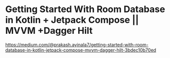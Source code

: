 # Getting Started With Room Database in Kotlin + Jetpack Compose || MVVM +Dagger Hilt #

<https://medium.com/@prakash.ayinala7/getting-started-with-room-database-in-kotlin-jetpack-compose-mvvm-dagger-hilt-3bdec10b70ed>
